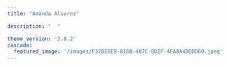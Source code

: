 ```yaml
---
title: "Amanda Alvarez"

description: "  "

theme_version: '2.8.2'
cascade:
  featured_image: '/images/F378E8EB-818B-407C-BDEF-4FA8A4DDDD60.jpeg'
---
```


